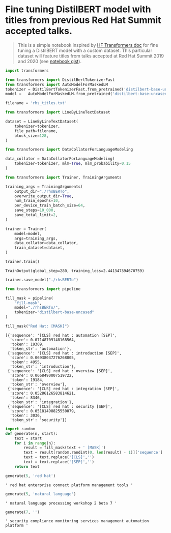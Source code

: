 # Fine tuning DistilBERT model with titles from previous Red Hat Summit accepted talks.
> This is a simple notebook inspired by [HF Transformers doc](https://github.com/huggingface/blog/blob/master/notebooks/01_how_to_train.ipynb) for fine tuning a DistilBERT model with a custom dataset.
> This particular dataset will feature titles from talks accepted at Red Hat Summit 2019 and 2020 (see [notebook gist](https://gist.github.com/tteofili/d81e8480bf6e59d25e45dd1bb8f73449)). 

```python
import transformers
```


```python
from transformers import DistilBertTokenizerFast
from transformers import AutoModelForMaskedLM
tokenizer = DistilBertTokenizerFast.from_pretrained('distilbert-base-uncased')
model =   AutoModelForMaskedLM.from_pretrained('distilbert-base-uncased')
```



    



```python
filename = 'rhs_titles.txt'
```


```python
from transformers import LineByLineTextDataset

dataset = LineByLineTextDataset(
    tokenizer=tokenizer,
    file_path=filename,
    block_size=128,
)

```


```python
from transformers import DataCollatorForLanguageModeling

data_collator = DataCollatorForLanguageModeling(
    tokenizer=tokenizer, mlm=True, mlm_probability=0.15
)
```


```python
from transformers import Trainer, TrainingArguments

training_args = TrainingArguments(
    output_dir="./rhsBERTo",
    overwrite_output_dir=True,
    num_train_epochs=10,
    per_device_train_batch_size=64,
    save_steps=10_000,
    save_total_limit=2,
)

trainer = Trainer(
    model=model,
    args=training_args,
    data_collator=data_collator,
    train_dataset=dataset,
)
```


```python
trainer.train()
```








    TrainOutput(global_step=280, training_loss=2.441347394670759)




```python
trainer.save_model("./rhsBERTo")
```


```python
from transformers import pipeline

fill_mask = pipeline(
    "fill-mask",
    model="./rhsBERTo/",
    tokenizer="distilbert-base-uncased"
)

```


```python
fill_mask("Red Hat: [MASK]")
```




    [{'sequence': '[CLS] red hat : automation [SEP]',
      'score': 0.07148709148168564,
      'token': 19309,
      'token_str': 'automation'},
     {'sequence': '[CLS] red hat : introduction [SEP]',
      'score': 0.06938037276268005,
      'token': 4955,
      'token_str': 'introduction'},
     {'sequence': '[CLS] red hat : overview [SEP]',
      'score': 0.0668490007519722,
      'token': 19184,
      'token_str': 'overview'},
     {'sequence': '[CLS] red hat : integration [SEP]',
      'score': 0.05286126583814621,
      'token': 8346,
      'token_str': 'integration'},
     {'sequence': '[CLS] red hat : security [SEP]',
      'score': 0.05181498825550079,
      'token': 3036,
      'token_str': 'security'}]




```python
import random
def generate(n, start):
    text = start
    for i in range(n):
        result = fill_mask(text + ' [MASK]')
        text = result[random.randint(0, len(result) - 1)]['sequence']
        text = text.replace('[CLS]','')
        text = text.replace('[SEP]','')
    return text
```


```python
generate(5, 'red hat')
```




    ' red hat enterprise connect platform management tools '




```python
generate(5, 'natural language')
```




    ' natural language processing workshop 2 beta 7 '




```python
generate(7, '')
```




    ' security compliance monitoring services management automation platform '

